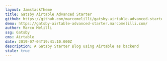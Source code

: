 ```yaml
---
layout: JamstackTheme
title: Gatsby Airtable Advanced Starter
github: https://github.com/marcomelilli/gatsby-airtable-advanced-starter
demo: https://gatsby-airtable-advanced-starter.marcomelilli.com/
author: Marco Melilli
ssg: Gatsby
cms: Airtable
date: 2019-07-04T19:41:10.000Z
description: A Gatsby Starter Blog using Airtable as backend
stale: true
---
```

